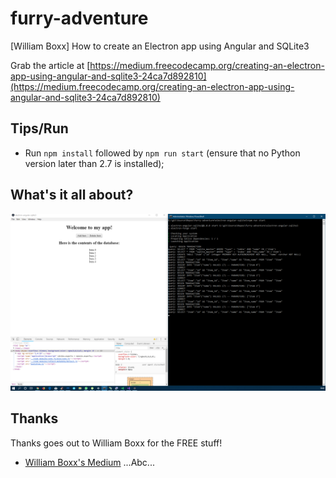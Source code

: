 # furry-adventure
[William Boxx] How to create an Electron app using Angular and SQLite3

Grab the article at [https://medium.freecodecamp.org/creating-an-electron-app-using-angular-and-sqlite3-24ca7d892810](https://medium.freecodecamp.org/creating-an-electron-app-using-angular-and-sqlite3-24ca7d892810)

## Tips/Run

* Run `npm install` followed by `npm run start` (ensure that no Python version later than 2.7 is installed);

## What's it all about?

![screen](https://raw.githubusercontent.com/keithtmccartney/furry-adventure/master/electron-angular-sqlite3/src/screen.png)

## Thanks

Thanks goes out to William Boxx for the FREE stuff!

* [William Boxx's Medium](https://medium.freecodecamp.org/@wboxx1?source=user_popover) ...Abc...
